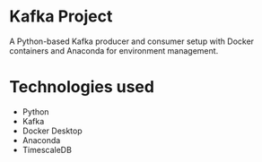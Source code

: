 # Kafka Project
A Python-based Kafka producer and consumer setup with Docker containers and Anaconda for environment management.

# Technologies used
- Python
- Kafka
- Docker Desktop
- Anaconda
- TimescaleDB